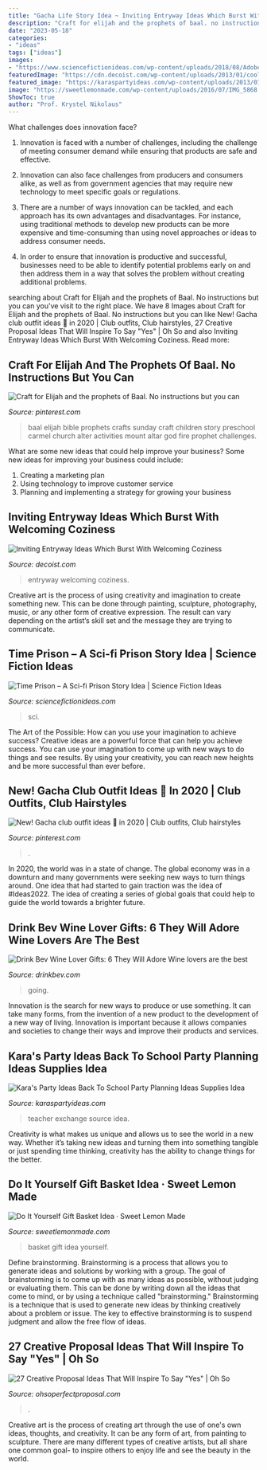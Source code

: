 ```yaml
---
title: "Gacha Life Story Idea ~ Inviting Entryway Ideas Which Burst With Welcoming Coziness"
description: "Craft for elijah and the prophets of baal. no instructions but you can"
date: "2023-05-18"
categories:
- "ideas"
tags: ["ideas"]
images:
- "https://www.sciencefictionideas.com/wp-content/uploads/2018/08/AdobeStock_115044091.jpeg"
featuredImage: "https://cdn.decoist.com/wp-content/uploads/2013/01/cool-contemporary-entryway-ideas.jpg"
featured_image: "https://karaspartyideas.com/wp-content/uploads/2013/07/school-2.jpg"
image: "https://sweetlemonmade.com/wp-content/uploads/2016/07/IMG_5868.jpg"
ShowToc: true
author: "Prof. Krystel Nikolaus"
---
```



What challenges does innovation face?
1. Innovation is faced with a number of challenges, including the challenge of meeting consumer demand while ensuring that products are safe and effective.
2. Innovation can also face challenges from producers and consumers alike, as well as from government agencies that may require new technology to meet specific goals or regulations.

3. There are a number of ways innovation can be tackled, and each approach has its own advantages and disadvantages. For instance, using traditional methods to develop new products can be more expensive and time-consuming than using novel approaches or ideas to address consumer needs.

4. In order to ensure that innovation is productive and successful, businesses need to be able to identify potential problems early on and then address them in a way that solves the problem without creating additional problems.

	

		
searching about Craft for Elijah and the prophets of Baal. No instructions but you can you've visit to the right place. We have 8 Images about Craft for Elijah and the prophets of Baal. No instructions but you can like New! Gacha club outfit ideas 🍉 in 2020 | Club outfits, Club hairstyles, 27 Creative Proposal Ideas That Will Inspire To Say &quot;Yes&quot; | Oh So and also Inviting Entryway Ideas Which Burst With Welcoming Coziness. Read more:
		
    
## Craft For Elijah And The Prophets Of Baal. No Instructions But You Can

<img loading=lazy src="https://s-media-cache-ak0.pinimg.com/736x/61/1e/97/611e97110034a7664bbc5b53540ac2cd.jpg" onerror="this.onerror=null;this.src='https://tse2.mm.bing.net/th?id=OIP.rIhsd9XFnFvSFl5woe5WhgHaJ6&amp;pid=15.1';" alt="Craft for Elijah and the prophets of Baal. No instructions but you can">

_Source: pinterest.com_

>baal elijah bible prophets crafts sunday craft children story preschool carmel church alter activities mount altar god fire prophet challenges. 

	

What are some new ideas that could help improve your business?
Some new ideas for improving your business could include: 
1. Creating a marketing plan 
2. Using technology to improve customer service 
3. Planning and implementing a strategy for growing your business 

    
## Inviting Entryway Ideas Which Burst With Welcoming Coziness

<img loading=lazy src="https://cdn.decoist.com/wp-content/uploads/2013/01/cool-contemporary-entryway-ideas.jpg" onerror="this.onerror=null;this.src='https://tse4.mm.bing.net/th?id=OIP.eCnbqEx_rDtSu0XypC9iaAHaJL&amp;pid=15.1';" alt="Inviting Entryway Ideas Which Burst With Welcoming Coziness">

_Source: decoist.com_

>entryway welcoming coziness. 

	

Creative art is the process of using creativity and imagination to create something new. This can be done through painting, sculpture, photography, music, or any other form of creative expression. The result can vary depending on the artist’s skill set and the message they are trying to communicate.

    
## Time Prison – A Sci-fi Prison Story Idea | Science Fiction Ideas

<img loading=lazy src="https://www.sciencefictionideas.com/wp-content/uploads/2018/08/AdobeStock_115044091.jpeg" onerror="this.onerror=null;this.src='https://tse1.mm.bing.net/th?id=OIP.XCAANSAlYkwUOspblwAPBQHaFP&amp;pid=15.1';" alt="Time Prison – A Sci-fi Prison Story Idea | Science Fiction Ideas">

_Source: sciencefictionideas.com_

>sci. 

	

The Art of the Possible: How can you use your imagination to achieve success?
Creative ideas are a powerful force that can help you achieve success. You can use your imagination to come up with new ways to do things and see results. By using your creativity, you can reach new heights and be more successful than ever before.

    
## New! Gacha Club Outfit Ideas 🍉 In 2020 | Club Outfits, Club Hairstyles

<img loading=lazy src="https://i.pinimg.com/736x/e1/4c/df/e14cdfe04f48c8616f3995801e5e14be.jpg" onerror="this.onerror=null;this.src='https://tse3.mm.bing.net/th?id=OIP.dD8J3ynsiOZrIC1mJqxXhwHaGq&amp;pid=15.1';" alt="New! Gacha club outfit ideas 🍉 in 2020 | Club outfits, Club hairstyles">

_Source: pinterest.com_

>. 

	

In 2020, the world was in a state of change. The global economy was in a downturn and many governments were seeking new ways to turn things around. One idea that had started to gain traction was the idea of #Ideas2022. The idea of creating a series of global goals that could help to guide the world towards a brighter future.

    
## Drink Bev Wine Lover Gifts: 6 They Will Adore Wine Lovers Are The Best

<img loading=lazy src="http://cdn.shopify.com/s/files/1/3001/0772/articles/6-wine-lover-gifts-they-will-adore-124422_1200x1200.jpg?v=1618094905" onerror="this.onerror=null;this.src='https://tse1.mm.bing.net/th?id=OIP.04axdIB38LFO8XshqHYmGgHaE8&amp;pid=15.1';" alt="Drink Bev Wine Lover Gifts: 6 They Will Adore Wine lovers are the best">

_Source: drinkbev.com_

>going. 

	

Innovation is the search for new ways to produce or use something. It can take many forms, from the invention of a new product to the development of a new way of living. Innovation is important because it allows companies and societies to change their ways and improve their products and services.

    
## Kara&#039;s Party Ideas Back To School Party Planning Ideas Supplies Idea

<img loading=lazy src="https://karaspartyideas.com/wp-content/uploads/2013/07/school-2.jpg" onerror="this.onerror=null;this.src='https://tse1.mm.bing.net/th?id=OIP.inrWpOrA34i_sHJvNPnx7AHaE7&amp;pid=15.1';" alt="Kara&#039;s Party Ideas Back To School Party Planning Ideas Supplies Idea">

_Source: karaspartyideas.com_

>teacher exchange source idea. 

	

Creativity is what makes us unique and allows us to see the world in a new way. Whether it’s taking new ideas and turning them into something tangible or just spending time thinking, creativity has the ability to change things for the better.

    
## Do It Yourself Gift Basket Idea · Sweet Lemon Made

<img loading=lazy src="https://sweetlemonmade.com/wp-content/uploads/2016/07/IMG_5868.jpg" onerror="this.onerror=null;this.src='https://tse1.mm.bing.net/th?id=OIP.ShGdPw0M9DWcOF4UUHct2AHaHa&amp;pid=15.1';" alt="Do It Yourself Gift Basket Idea · Sweet Lemon Made">

_Source: sweetlemonmade.com_

>basket gift idea yourself. 

	

Define brainstorming.
Brainstorming is a process that allows you to generate ideas and solutions by working with a group. The goal of brainstorming is to come up with as many ideas as possible, without judging or evaluating them. This can be done by writing down all the ideas that come to mind, or by using a technique called "brainstorming." Brainstorming is a technique that is used to generate new ideas by thinking creatively about a problem or issue. The key to effective brainstorming is to suspend judgment and allow the free flow of ideas.

    
## 27 Creative Proposal Ideas That Will Inspire To Say &quot;Yes&quot; | Oh So

<img loading=lazy src="https://ohsoperfectproposal.com/wp-content/uploads/2017/10/creative-proposal-ideas-balloons-romantic-hotel-lynxplanner-via-instagram.jpg" onerror="this.onerror=null;this.src='https://tse4.mm.bing.net/th?id=OIP.Qryfx-DmlbMawDRg857mPAHaLG&amp;pid=15.1';" alt="27 Creative Proposal Ideas That Will Inspire To Say &quot;Yes&quot; | Oh So">

_Source: ohsoperfectproposal.com_

>. 

	

Creative art is the process of creating art through the use of one's own ideas, thoughts, and creativity. It can be any form of art, from painting to sculpture. There are many different types of creative artists, but all share one common goal- to inspire others to enjoy life and see the beauty in the world.

